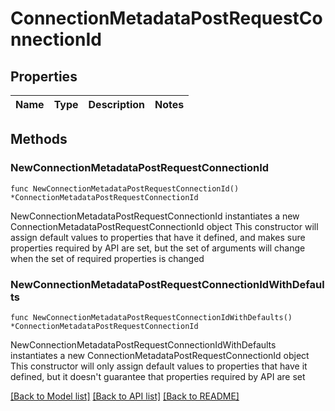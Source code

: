 # ConnectionMetadataPostRequestConnectionId

## Properties

Name | Type | Description | Notes
------------ | ------------- | ------------- | -------------

## Methods

### NewConnectionMetadataPostRequestConnectionId

`func NewConnectionMetadataPostRequestConnectionId() *ConnectionMetadataPostRequestConnectionId`

NewConnectionMetadataPostRequestConnectionId instantiates a new ConnectionMetadataPostRequestConnectionId object
This constructor will assign default values to properties that have it defined,
and makes sure properties required by API are set, but the set of arguments
will change when the set of required properties is changed

### NewConnectionMetadataPostRequestConnectionIdWithDefaults

`func NewConnectionMetadataPostRequestConnectionIdWithDefaults() *ConnectionMetadataPostRequestConnectionId`

NewConnectionMetadataPostRequestConnectionIdWithDefaults instantiates a new ConnectionMetadataPostRequestConnectionId object
This constructor will only assign default values to properties that have it defined,
but it doesn't guarantee that properties required by API are set


[[Back to Model list]](../README.md#documentation-for-models) [[Back to API list]](../README.md#documentation-for-api-endpoints) [[Back to README]](../README.md)


